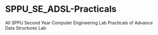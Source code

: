 # SPPU_SE_ADSL-Practicals
All SPPU Second Year Computer Engineering Lab Practicals of Advance Data Structures Lab
